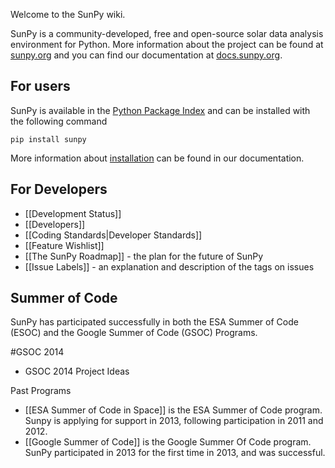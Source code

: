 Welcome to the SunPy wiki.

SunPy is a community-developed, free and open-source solar data analysis environment for Python. More information about the project can be found at [sunpy.org](http://sunpy.org) and you can find our documentation at [docs.sunpy.org](http://docs.sunpy.org).

## For users
SunPy is available in the [Python Package Index](https://pypi.python.org/pypi/sunpy/) and can be installed with the following command 

`pip install sunpy`

More information about [installation](http://docs.sunpy.org/en/stable/guide/installation/index.html) can be found in our documentation.

## For Developers

* [[Development Status]]
* [[Developers]]
* [[Coding Standards|Developer Standards]]
* [[Feature Wishlist]]
* [[The SunPy Roadmap]] - the plan for the future of SunPy
* [[Issue Labels]] - an explanation and description of the tags on issues

## Summer of Code
SunPy has participated successfully in both the ESA Summer of Code (ESOC) and the Google Summer of Code (GSOC) Programs.

#GSOC 2014
* GSOC 2014 Project Ideas

Past Programs

* [[ESA Summer of Code in Space]] is the ESA Summer of Code program.  Sunpy is applying for support in 2013, following participation in 2011 and 2012. 
* [[Google Summer of Code]] is the Google Summer Of Code program.  SunPy participated in 2013 for the first time in 2013, and was successful.